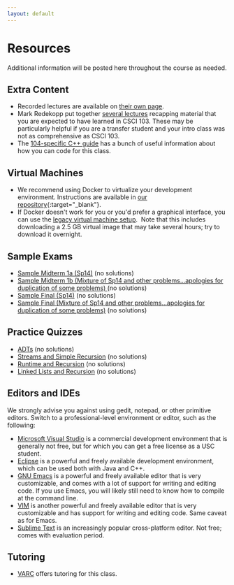 ```yaml
---
layout: default
---
```


# Resources

Additional information will be posted here throughout the course as needed.

## Extra Content

- Recorded lectures are available on [their own page](/videos/).
- Mark Redekopp put together [several lectures](http://ee.usc.edu/~redekopp/csmodules.html) recapping material that you are expected to have learned in CSCI 103.
  These may be particularly helpful if you are a transfer student and your intro class was not as comprehensive as CSCI 103.
- The [104-specific C++ guide](http://www-scf.usc.edu/%7Ecsci104/docs/coding-guide.pdf) has a bunch of useful information about how you can code for this class. 
 
## Virtual Machines

- We recommend using Docker to virtualize your development environment.
  Instructions are available in [our repository](https://github.com/csci104/docker/){:target="_blank"}.
- If Docker doesn't work for you or you'd prefer a graphical interface, you can use the [legacy virtual machine setup](/vm/).
  Note that this includes downloading a 2.5 GB virtual image that may take several hours; try to download it overnight.

## Sample Exams

 - [Sample Midterm 1a (Sp14)]({{site.url}}/docs/midterm-sp14.pdf) (no solutions)
 - [Sample Midterm 1b (Mixture of Sp14 and other problems...apologies for duplication of some problems) ]({{site.url}}/docs/MT1.pdf) (no solutions)
 - [Sample Final (Sp14)]({{site.url}}/docs/final-sp14.pdf) (no solutions)
 - [Sample Final (Mixture of Sp14 and other problems...apologies for duplication of some problems)]({{site.url}}/docs/Final.pdf) (no solutions)

## Practice Quizzes

 - [ADTs]({{site.url}}/docs/ADTQuiz.pdf) (no solutions)
 - [Streams and Simple Recursion]({{site.url}}/docs/StreamsRecursionQuiz.pdf) (no solutions)
 - [Runtime and Recursion]({{site.url}}/docs/RuntimeQuiz.pdf) (no solutions)
 - [Linked Lists and Recursion]({{site.url}}/docs/LLRecursionQuiz.pdf) (no solutions)

## Editors and IDEs

We strongly advise you against using gedit, notepad, or other primitive editors.
Switch to a professional-level environment or editor, such as the following:

- [Microsoft Visual Studio](http://www.microsoft.com/visualstudio/eng/2013-preview) is a commercial development environment that is generally not free, but for which you can get a free license as a USC student.
- [Eclipse](http://www.eclipse.org/) is a powerful and freely available development environment, which can be used both with Java and C++.
- [GNU Emacs](http://www.gnu.org/software/emacs/) is a powerful and freely available editor that is very customizable, and comes with a lot of support for writing and editing code.
  If you use Emacs, you will likely still need to know how to compile at the command line.</li>
- [VIM](http://www.vim.org/) is another powerful and freely available editor that is very customizable and has support for writing and editing code.
  Same caveat as for Emacs.
- [Sublime Text](http://www.sublimetext.com/2) is an increasingly popular cross-platform editor.
  Not free; comes with evaluation period.

## Tutoring

- [VARC](http://viterbi.usc.edu/varc/) offers tutoring for this class.
